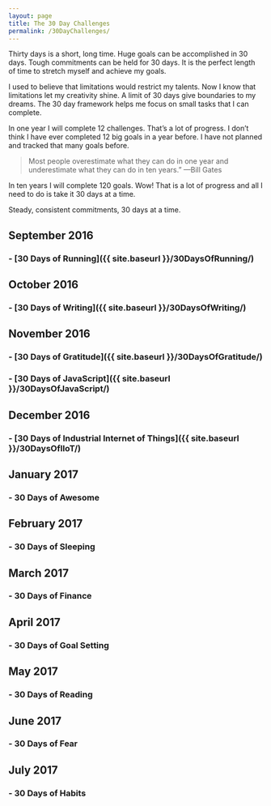 ```yaml
---
layout: page
title: The 30 Day Challenges
permalink: /30DayChallenges/
---
```

Thirty days is a short, long time. Huge goals can be accomplished in 30 days. Tough commitments can be held for 30 days. It is the perfect length of time to stretch myself and achieve my goals.

I used to believe that limitations would restrict my talents. Now I know that limitations let my creativity shine. A limit of 30 days give boundaries to my dreams. The 30 day framework helps me focus on small tasks that I can complete.

In one year I will complete 12 challenges. That’s a lot of progress. I don’t think I have ever completed 12 big goals in a year before. I have not planned and tracked that many goals before.

> Most people overestimate what they can do in one year and underestimate what they can do in ten years.” 
> —Bill Gates
>

In ten years I will complete 120 goals. Wow! That is a lot of progress and all I need to do is take it 30 days at a time. 

Steady, consistent commitments, 30 days at a time.

## September 2016

###  - [30 Days of Running]({{ site.baseurl }}/30DaysOfRunning/)

## October 2016

###  - [30 Days of Writing]({{ site.baseurl }}/30DaysOfWriting/)

## November 2016

###  - [30 Days of Gratitude]({{ site.baseurl }}/30DaysOfGratitude/)

###  - [30 Days of JavaScript]({{ site.baseurl }}/30DaysOfJavaScript/)

## December 2016

###  - [30 Days of Industrial Internet of Things]({{ site.baseurl }}/30DaysOfIIoT/)

## January 2017

###  - 30 Days of Awesome

## February 2017

###  - 30 Days of Sleeping

## March 2017

###  - 30 Days of Finance

## April 2017

###  - 30 Days of Goal Setting

## May 2017

###  - 30 Days of Reading

## June 2017

###  - 30 Days of Fear

## July 2017

###  - 30 Days of Habits
